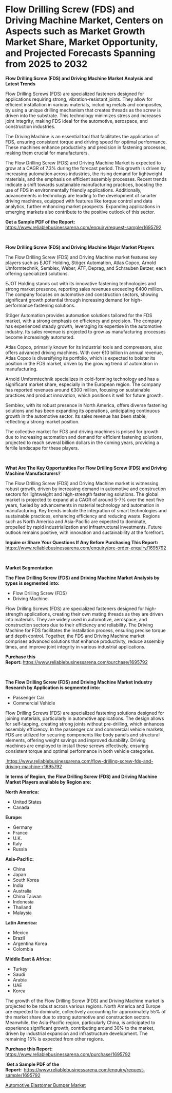 <p><h1>Flow Drilling Screw (FDS) and Driving Machine Market, Centers on Aspects such as Market Growth Market Share, Market Opportunity, and Projected Forecasts Spanning from 2025 to 2032</h1></p><p><strong>Flow Drilling Screw (FDS) and Driving Machine Market Analysis and Latest Trends</strong></p>
<p><p>Flow Drilling Screws (FDS) are specialized fasteners designed for applications requiring strong, vibration-resistant joints. They allow for efficient installation in various materials, including metals and composites, by using a unique drilling mechanism that creates threads as the screw is driven into the substrate. This technology minimizes stress and increases joint integrity, making FDS ideal for the automotive, aerospace, and construction industries.</p><p>The Driving Machine is an essential tool that facilitates the application of FDS, ensuring consistent torque and driving speed for optimal performance. These machines enhance productivity and precision in fastening processes, making them crucial for manufacturers.</p><p>The Flow Drilling Screw (FDS) and Driving Machine Market is expected to grow at a CAGR of 7.3% during the forecast period. This growth is driven by increasing automation across industries, the rising demand for lightweight materials, and the emphasis on efficient assembly processes. Recent trends indicate a shift towards sustainable manufacturing practices, boosting the use of FDS in environmentally friendly applications. Additionally, advancements in technology are leading to the development of smarter driving machines, equipped with features like torque control and data analytics, further enhancing market prospects. Expanding applications in emerging markets also contribute to the positive outlook of this sector.</p></p>
<p><strong>Get a Sample PDF of the Report:&nbsp;</strong> <a href="https://www.reliablebusinessarena.com/enquiry/request-sample/1695792?utm_campaign=3314&utm_medium=2&utm_source=Github&utm_content=ia&utm_term=27032025&utm_id=flow-drilling-screw-fds-and-driving-machine">https://www.reliablebusinessarena.com/enquiry/request-sample/1695792</a></p>
<p>&nbsp;</p>
<p><strong>Flow Drilling Screw (FDS) and Driving Machine Major Market Players</strong></p>
<p><p>The Flow Drilling Screw (FDS) and Driving Machine market features key players such as EJOT Holding, Stöger Automation, Atlas Copco, Arnold Umformtechnik, Semblex, Weber, ATF, Deprag, and Schrauben Betzer, each offering specialized solutions.</p><p>EJOT Holding stands out with its innovative fastening technologies and strong market presence, reporting sales revenues exceeding €400 million. The company focuses on automotive and construction sectors, showing significant growth potential through increasing demand for high-performance fastening solutions.</p><p>Stöger Automation provides automation solutions tailored for the FDS market, with a strong emphasis on efficiency and precision. The company has experienced steady growth, leveraging its expertise in the automotive industry. Its sales revenue is projected to grow as manufacturing processes become increasingly automated.</p><p>Atlas Copco, primarily known for its industrial tools and compressors, also offers advanced driving machines. With over €10 billion in annual revenue, Atlas Copco is diversifying its portfolio, which is expected to bolster its position in the FDS market, driven by the growing trend of automation in manufacturing.</p><p>Arnold Umformtechnik specializes in cold-forming technology and has a significant market share, especially in the European region. The company has reported revenues around €300 million, focusing on sustainable practices and product innovation, which positions it well for future growth.</p><p>Semblex, with its robust presence in North America, offers diverse fastening solutions and has been expanding its operations, anticipating continuous growth in the automotive sector. Its sales revenue has been stable, reflecting a strong market position.</p><p>The collective market for FDS and driving machines is poised for growth due to increasing automation and demand for efficient fastening solutions, projected to reach several billion dollars in the coming years, providing a fertile landscape for these players.</p></p>
<p>&nbsp;</p>
<p><strong>What Are The Key Opportunities For Flow Drilling Screw (FDS) and Driving Machine Manufacturers?</strong></p>
<p><p>The Flow Drilling Screw (FDS) and Driving Machine market is witnessing robust growth, driven by increasing demand in automotive and construction sectors for lightweight and high-strength fastening solutions. The global market is projected to expand at a CAGR of around 5-7% over the next five years, fueled by advancements in material technology and automation in manufacturing. Key trends include the integration of smart technologies and sustainable practices, enhancing efficiency and reducing waste. Regions such as North America and Asia-Pacific are expected to dominate, propelled by rapid industrialization and infrastructural investments. Future outlook remains positive, with innovation and sustainability at the forefront.</p></p>
<p><strong>Inquire or Share Your Questions If Any Before Purchasing This Report:</strong> <a href="https://www.reliablebusinessarena.com/enquiry/pre-order-enquiry/1695792?utm_campaign=3314&utm_medium=2&utm_source=Github&utm_content=ia&utm_term=27032025&utm_id=flow-drilling-screw-fds-and-driving-machine">https://www.reliablebusinessarena.com/enquiry/pre-order-enquiry/1695792</a></p>
<p>&nbsp;</p>
<p><strong>Market Segmentation</strong></p>
<p><strong>The Flow Drilling Screw (FDS) and Driving Machine Market Analysis by types is segmented into:</strong></p>
<p><ul><li>Flow Drilling Screw (FDS)</li><li>Driving Machine</li></ul></p>
<p><p>Flow Drilling Screws (FDS) are specialized fasteners designed for high-strength applications, creating their own mating threads as they are driven into materials. They are widely used in automotive, aerospace, and construction sectors due to their efficiency and reliability. The Driving Machine for FDS facilitates the installation process, ensuring precise torque and depth control. Together, the FDS and Driving Machine market comprises advanced solutions that enhance productivity, reduce assembly times, and improve joint integrity in various industrial applications.</p></p>
<p><strong>Purchase this Report:&nbsp;</strong><a href="https://www.reliablebusinessarena.com/purchase/1695792?utm_campaign=3314&utm_medium=2&utm_source=Github&utm_content=ia&utm_term=27032025&utm_id=flow-drilling-screw-fds-and-driving-machine">https://www.reliablebusinessarena.com/purchase/1695792</a></p>
<p>&nbsp;</p>
<p><strong>The Flow Drilling Screw (FDS) and Driving Machine Market Industry Research by Application is segmented into:</strong></p>
<p><ul><li>Passenger Car</li><li>Commercial Vehicle</li></ul></p>
<p><p>Flow Drilling Screws (FDS) are specialized fastening solutions designed for joining materials, particularly in automotive applications. The design allows for self-tapping, creating strong joints without pre-drilling, which enhances assembly efficiency. In the passenger car and commercial vehicle markets, FDS are utilized for securing components like body panels and structural elements, offering weight savings and improved durability. Driving machines are employed to install these screws effectively, ensuring consistent torque and optimal performance in both vehicle categories.</p></p>
<p><a href="https://www.reliablebusinessarena.com/flow-drilling-screw-fds-and-driving-machine-r1695792?utm_campaign=3314&utm_medium=2&utm_source=Github&utm_content=ia&utm_term=27032025&utm_id=flow-drilling-screw-fds-and-driving-machine">&nbsp;https://www.reliablebusinessarena.com/flow-drilling-screw-fds-and-driving-machine-r1695792</a></p>
<p><strong>In terms of Region, the Flow Drilling Screw (FDS) and Driving Machine Market Players available by Region are:</strong></p>
<p>
    <p> <strong> North America: </strong>
        <ul>
            <li>United States</li>
            <li>Canada</li>
        </ul>
        </p> 
    <p> <strong> Europe: </strong>
        <ul>
            <li>Germany</li>
            <li>France</li>
            <li>U.K.</li>
            <li>Italy</li>
            <li>Russia</li>
        </ul>
        </p> 
    <p> <strong> Asia-Pacific: </strong>
        <ul>
            <li>China</li>
            <li>Japan</li>
            <li>South Korea</li>
            <li>India</li>
            <li>Australia</li>
            <li>China Taiwan</li>
            <li>Indonesia</li>
            <li>Thailand</li>
            <li>Malaysia</li>
        </ul>
        </p> 
    <p> <strong> Latin America: </strong>
        <ul>
            <li>Mexico</li>
            <li>Brazil</li>
            <li>Argentina Korea</li>
            <li>Colombia</li>
        </ul>
        </p> 
    <p> <strong> Middle East & Africa: </strong>
        <ul>
            <li>Turkey</li>
            <li>Saudi</li>
            <li>Arabia</li>
            <li>UAE</li>
            <li>Korea</li>
        </ul>
    </p>
    </p>
<p><p>The growth of the Flow Drilling Screw (FDS) and Driving Machine market is projected to be robust across various regions. North America and Europe are expected to dominate, collectively accounting for approximately 55% of the market share due to strong automotive and construction sectors. Meanwhile, the Asia-Pacific region, particularly China, is anticipated to experience significant growth, contributing around 30% to the market, driven by industrial expansion and infrastructure development. The remaining 15% is expected from other regions.</p></p>
<p><strong>Purchase this Report: </strong><a href="https://www.reliablebusinessarena.com/purchase/1695792?utm_campaign=3314&utm_medium=2&utm_source=Github&utm_content=ia&utm_term=27032025&utm_id=flow-drilling-screw-fds-and-driving-machine">https://www.reliablebusinessarena.com/purchase/1695792</a></p>
<p>&nbsp;<strong>Get a Sample PDF of the Report:&nbsp;&nbsp;</strong><a href="https://www.reliablebusinessarena.com/enquiry/request-sample/1695792?utm_campaign=3314&utm_medium=2&utm_source=Github&utm_content=ia&utm_term=27032025&utm_id=flow-drilling-screw-fds-and-driving-machine">https://www.reliablebusinessarena.com/enquiry/request-sample/1695792</a></p>
<p><strong></strong></p>
<p><p><a href="https://github.com/bauldlimle6h/Market-Research-Report-List-1/blob/main/automotive-elastomer-bumper-market.md?utm_campaign=3314&utm_medium=2&utm_source=Github&utm_content=ia&utm_term=27032025&utm_id=flow-drilling-screw-fds-and-driving-machine">Automotive Elastomer Bumper Market</a></p></p>